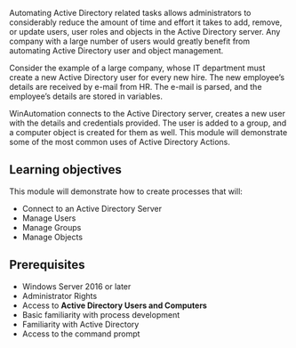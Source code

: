 Automating Active Directory related tasks allows administrators to considerably reduce the amount of time and effort it takes to add, remove, or update users, user roles and objects in the Active Directory server. Any company with a large number of users would greatly benefit from automating Active Directory user and object management.

Consider the example of a large company, whose IT department must create a new Active Directory user for every new hire. The new employee’s details are received by e-mail from HR. The e-mail is parsed, and the employee’s details are stored in variables. 

WinAutomation connects to the Active Directory server, creates a new user with the details and credentials provided. The user is added to a group, and a computer object is created for them as well.
This module will demonstrate some of the most common uses of Active Directory Actions.

## Learning objectives

This module will demonstrate how to create processes that will:

* Connect to an Active Directory Server
* Manage Users
* Manage Groups
* Manage Objects

## Prerequisites

* Windows Server 2016 or later
* Administrator Rights
* Access to **Active Directory Users and Computers**
* Basic familiarity with process development
* Familiarity with Active Directory
* Access to the command prompt